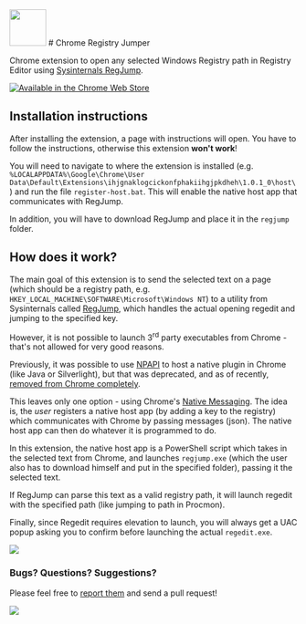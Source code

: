 
<img src="https://raw.githubusercontent.com/hmemcpy/ChromeRegJump/master/src/regedit-logo.png" width="64" />
# Chrome Registry Jumper

Chrome extension to open any selected Windows Registry path in Registry Editor using [Sysinternals RegJump](https://technet.microsoft.com/en-us/sysinternals/bb963880.aspx).

<a href="https://chrome.google.com/webstore/detail/chome-registry-jumper/ihjgnaklogcickonfphakiihgjpkdheh"><img src="https://developer.chrome.com/webstore/images/ChromeWebStore_Badge_v2_340x96.png" alt="Available in the Chrome Web Store"/></a>

## Installation instructions

After installing the extension, a page with instructions will open. You have to follow the instructions, otherwise this extension **won't work**!

You will need to navigate to where the extension is installed (e.g. `%LOCALAPPDATA%\Google\Chrome\User Data\Default\Extensions\ihjgnaklogcickonfphakiihgjpkdheh\1.0.1_0\host\`) and run the file `register-host.bat`. This will enable the native host app that communicates with RegJump.

In addition, you will have to download RegJump and place it in the `regjump` folder.

## How does it work?

The main goal of this extension is to send the selected text on a page (which should be a registry path, e.g. `HKEY_LOCAL_MACHINE\SOFTWARE\Microsoft\Windows NT`) to a utility from Sysinternals called [RegJump](https://technet.microsoft.com/en-us/sysinternals/bb963880.aspx), which handles the actual opening regedit and jumping to the specified key.

However, it is not possible to launch 3<sup>rd</sup> party executables from Chrome - that's not allowed for very good reasons. 

Previously, it was possible to use [NPAPI](http://en.wikipedia.org/wiki/NPAPI) to host a native plugin in Chrome (like Java or Silverlight), but that was deprecated, and as of recently, [removed from Chrome completely](http://blog.chromium.org/2014/11/the-final-countdown-for-npapi.html).

This leaves only one option - using Chrome's [Native Messaging](https://developer.chrome.com/extensions/nativeMessaging). The idea is, the *user* registers a native host app (by adding a key to the registry) which communicates with Chrome by passing messages (json). The native host app can then do whatever it is programmed to do.

In this extension, the native host app is a PowerShell script which takes in the selected text from Chrome, and launches `regjump.exe` (which the user also has to download himself and put in the specified folder), passing it the selected text.

If RegJump can parse this text as a valid registry path, it will launch regedit with the specified path (like jumping to path in Procmon).

Finally, since Regedit requires elevation to launch, you will always get a UAC popup asking you to confirm before launching the actual `regedit.exe`.

![](http://i.imgur.com/RKibz8P.png)

### Bugs? Questions? Suggestions?

Please feel free to [report them](../../issues) and send a pull request!

![](http://i.imgur.com/U6PJlH8.gif)
